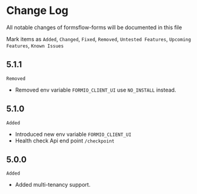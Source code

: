 # Change Log
All notable changes of formsflow-forms will be documented in this file

Mark  items as `Added`, `Changed`, `Fixed`, `Removed`, `Untested Features`, `Upcoming Features`, `Known Issues`

## 5.1.1
`Removed`
 - Removed env variable ```FORMIO_CLIENT_UI``` use ```NO_INSTALL``` instead.

## 5.1.0
`Added`
 - Introduced new env variable ```FORMIO_CLIENT_UI```
 - Health check Api end point  ```/checkpoint```

## 5.0.0
`Added`
 - Added multi-tenancy support.
